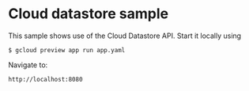 Cloud datastore sample
======================
This sample shows use of the Cloud Datastore API. Start it locally using

    $ gcloud preview app run app.yaml

Navigate to:

    http://localhost:8080
